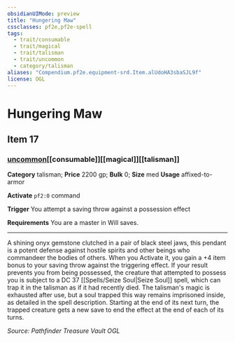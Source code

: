 ```yaml
---
obsidianUIMode: preview
title: "Hungering Maw"
cssclasses: pf2e,pf2e-spell
tags:
  - trait/consumable
  - trait/magical
  - trait/talisman
  - trait/uncommon
  - category/talisman
aliases: "Compendium.pf2e.equipment-srd.Item.alUdoHA3sbaSJL9f"
license: OGL
---
```

# Hungering Maw
## Item 17
### [uncommon](uncommon "Uncommon Rarity Trait")[[consumable]][[magical]][[talisman]]

**Category** talisman; 
**Price** 2200 gp; 
**Bulk** 0; **Size** med
**Usage** affixed-to-armor

**Activate** `pf2:0` command

**Trigger** You attempt a saving throw against a possession effect

**Requirements** You are a master in Will saves.

* * *

A shining onyx gemstone clutched in a pair of black steel jaws, this pendant is a potent defense against hostile spirits and other beings who commandeer the bodies of others. When you Activate it, you gain a +4 item bonus to your saving throw against the triggering effect. If your result prevents you from being possessed, the creature that attempted to possess you is subject to a DC 37 [[Spells/Seize Soul|Seize Soul]] spell, which can trap it in the talisman as if it had recently died. The talisman's magic is exhausted after use, but a soul trapped this way remains imprisoned inside, as detailed in the spell description. Starting at the end of its next turn, the trapped creature gets a new save to end the effect at the end of each of its turns.

*Source: Pathfinder Treasure Vault*
*OGL*